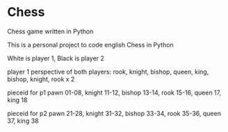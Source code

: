 # Chess
Chess game written in Python

This is a personal project to code english Chess in Python

 White is player 1, Black is player 2

 player 1 perspective of both players: rook, knight, bishop, queen, king, bishop, knight, rook x 2

 pieceid for p1 pawn 01-08, knight 11-12, bishop 13-14, rook 15-16, queen 17, king 18

 pieceid for p2 pawn 21-28, knight 31-32, bishop 33-34, rook 35-36, queen 37, king 38

